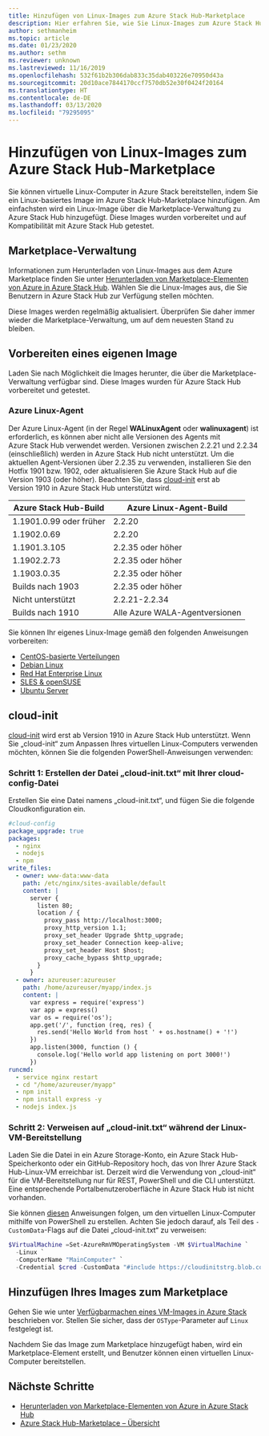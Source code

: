 ```yaml
---
title: Hinzufügen von Linux-Images zum Azure Stack Hub-Marketplace
description: Hier erfahren Sie, wie Sie Linux-Images zum Azure Stack Hub-Marketplace hinzufügen.
author: sethmanheim
ms.topic: article
ms.date: 01/23/2020
ms.author: sethm
ms.reviewer: unknown
ms.lastreviewed: 11/16/2019
ms.openlocfilehash: 532f61b2b306dab833c35dab403226e70950d43a
ms.sourcegitcommit: 20d10ace7844170ccf7570db52e30f0424f20164
ms.translationtype: HT
ms.contentlocale: de-DE
ms.lasthandoff: 03/13/2020
ms.locfileid: "79295095"
---
```

# <a name="add-linux-images-to-the-azure-stack-hub-marketplace"></a>Hinzufügen von Linux-Images zum Azure Stack Hub-Marketplace

Sie können virtuelle Linux-Computer in Azure Stack bereitstellen, indem Sie ein Linux-basiertes Image im Azure Stack Hub-Marketplace hinzufügen. Am einfachsten wird ein Linux-Image über die Marketplace-Verwaltung zu Azure Stack Hub hinzugefügt. Diese Images wurden vorbereitet und auf Kompatibilität mit Azure Stack Hub getestet.

## <a name="marketplace-management"></a>Marketplace-Verwaltung

Informationen zum Herunterladen von Linux-Images aus dem Azure Marketplace finden Sie unter [Herunterladen von Marketplace-Elementen von Azure in Azure Stack Hub](azure-stack-download-azure-marketplace-item.md). Wählen Sie die Linux-Images aus, die Sie Benutzern in Azure Stack Hub zur Verfügung stellen möchten.

Diese Images werden regelmäßig aktualisiert. Überprüfen Sie daher immer wieder die Marketplace-Verwaltung, um auf dem neuesten Stand zu bleiben.

## <a name="prepare-your-own-image"></a>Vorbereiten eines eigenen Image

Laden Sie nach Möglichkeit die Images herunter, die über die Marketplace-Verwaltung verfügbar sind. Diese Images wurden für Azure Stack Hub vorbereitet und getestet.

### <a name="azure-linux-agent"></a>Azure Linux-Agent

Der Azure Linux-Agent (in der Regel **WALinuxAgent** oder **walinuxagent**) ist erforderlich, es können aber nicht alle Versionen des Agents mit Azure Stack Hub verwendet werden. Versionen zwischen 2.2.21 und 2.2.34 (einschließlich) werden in Azure Stack Hub nicht unterstützt. Um die aktuellen Agent-Versionen über 2.2.35 zu verwenden, installieren Sie den Hotfix 1901 bzw. 1902, oder aktualisieren Sie Azure Stack Hub auf die Version 1903 (oder höher). Beachten Sie, dass [cloud-init](https://cloud-init.io/) erst ab Version 1910 in Azure Stack Hub unterstützt wird.

| Azure Stack Hub-Build | Azure Linux-Agent-Build |
| ------------- | ------------- |
| 1.1901.0.99 oder früher | 2.2.20 |
| 1.1902.0.69  | 2.2.20  |
|  1.1901.3.105   | 2.2.35 oder höher |
| 1.1902.2.73  | 2.2.35 oder höher |
| 1.1903.0.35  | 2.2.35 oder höher |
| Builds nach 1903 | 2.2.35 oder höher |
| Nicht unterstützt | 2.2.21-2.2.34 |
| Builds nach 1910 | Alle Azure WALA-Agentversionen|

Sie können Ihr eigenes Linux-Image gemäß den folgenden Anweisungen vorbereiten:

* [CentOS-basierte Verteilungen](/azure/virtual-machines/linux/create-upload-centos?toc=%2fazure%2fvirtual-machines%2flinux%2ftoc.json)
* [Debian Linux](/azure/virtual-machines/linux/debian-create-upload-vhd?toc=%2fazure%2fvirtual-machines%2flinux%2ftoc.json)
* [Red Hat Enterprise Linux](azure-stack-redhat-create-upload-vhd.md)
* [SLES &amp; openSUSE](/azure/virtual-machines/linux/suse-create-upload-vhd?toc=%2fazure%2fvirtual-machines%2flinux%2ftoc.json)
* [Ubuntu Server](/azure/virtual-machines/linux/create-upload-ubuntu?toc=%2fazure%2fvirtual-machines%2flinux%2ftoc.json)

## <a name="cloud-init"></a>cloud-init

[cloud-init](https://cloud-init.io/) wird erst ab Version 1910 in Azure Stack Hub unterstützt. Wenn Sie „cloud-init“ zum Anpassen Ihres virtuellen Linux-Computers verwenden möchten, können Sie die folgenden PowerShell-Anweisungen verwenden:

### <a name="step-1-create-a-cloud-inittxt-file-with-your-cloud-config"></a>Schritt 1: Erstellen der Datei „cloud-init.txt“ mit Ihrer cloud-config-Datei

Erstellen Sie eine Datei namens „cloud-init.txt“, und fügen Sie die folgende Cloudkonfiguration ein.

```yaml
#cloud-config
package_upgrade: true
packages:
  - nginx
  - nodejs
  - npm
write_files:
  - owner: www-data:www-data
    path: /etc/nginx/sites-available/default
    content: |
      server {
        listen 80;
        location / {
          proxy_pass http://localhost:3000;
          proxy_http_version 1.1;
          proxy_set_header Upgrade $http_upgrade;
          proxy_set_header Connection keep-alive;
          proxy_set_header Host $host;
          proxy_cache_bypass $http_upgrade;
        }
      }
  - owner: azureuser:azureuser
    path: /home/azureuser/myapp/index.js
    content: |
      var express = require('express')
      var app = express()
      var os = require('os');
      app.get('/', function (req, res) {
        res.send('Hello World from host ' + os.hostname() + '!')
      })
      app.listen(3000, function () {
        console.log('Hello world app listening on port 3000!')
      })
runcmd:
  - service nginx restart
  - cd "/home/azureuser/myapp"
  - npm init
  - npm install express -y
  - nodejs index.js
  ```
  
### <a name="step-2-reference-the-cloud-inittxt-during-the-linux-vm-deployment"></a>Schritt 2: Verweisen auf „cloud-init.txt“ während der Linux-VM-Bereitstellung

Laden Sie die Datei in ein Azure Storage-Konto, ein Azure Stack Hub-Speicherkonto oder ein GitHub-Repository hoch, das von Ihrer Azure Stack Hub-Linux-VM erreichbar ist.
Derzeit wird die Verwendung von „cloud-init“ für die VM-Bereitstellung nur für REST, PowerShell und die CLI unterstützt. Eine entsprechende Portalbenutzeroberfläche in Azure Stack Hub ist nicht vorhanden.

Sie können [diesen](../user/azure-stack-quick-create-vm-linux-powershell.md) Anweisungen folgen, um den virtuellen Linux-Computer mithilfe von PowerShell zu erstellen. Achten Sie jedoch darauf, als Teil des `-CustomData`-Flags auf die Datei „cloud-init.txt“ zu verweisen:

```powershell
$VirtualMachine =Set-AzureRmVMOperatingSystem -VM $VirtualMachine `
  -Linux `
  -ComputerName "MainComputer" `
  -Credential $cred -CustomData "#include https://cloudinitstrg.blob.core.windows.net/strg/cloud-init.txt"
```

## <a name="add-your-image-to-marketplace"></a>Hinzufügen Ihres Images zum Marketplace

Gehen Sie wie unter [Verfügbarmachen eines VM-Images in Azure Stack](azure-stack-add-vm-image.md) beschrieben vor. Stellen Sie sicher, dass der `OSType`-Parameter auf `Linux` festgelegt ist.

Nachdem Sie das Image zum Marketplace hinzugefügt haben, wird ein Marketplace-Element erstellt, und Benutzer können einen virtuellen Linux-Computer bereitstellen.

## <a name="next-steps"></a>Nächste Schritte

* [Herunterladen von Marketplace-Elementen von Azure in Azure Stack Hub](azure-stack-download-azure-marketplace-item.md)
* [Azure Stack Hub-Marketplace – Übersicht](azure-stack-marketplace.md)
